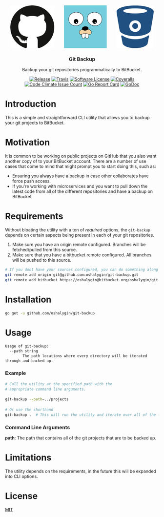 <p align="center">
  <img alt="GitHub Logo" src="docs/github_logo.png" height="140" />
  <img alt="Golang Logo" src="docs/golang_logo.png" height="140" style="margin-left: 2em;" />
  <img alt="Bitbucket Logo" src="docs/bitbucket_logo.png" height="140" style="margin-left: 2em;" />
  <h3 align="center">Git Backup</h3>
  <p align="center">Backup your git repositories programmatically to BitBucket.</p>
  <p align="center">
    <a href="https://github.com/oshalygin/git-backup/releases/latest"><img alt="Release" src="https://img.shields.io/github/release/oshalygin/git-backup.svg?style=flat-square"></a>
    <a href="https://travis-ci.org/oshalygin/git-backup"><img alt="Travis" src="https://travis-ci.org/oshalygin/git-backup.svg?branch=master"></a>
    <a href="/LICENSE.md"><img alt="Software License" src="https://img.shields.io/badge/license-MIT-brightgreen.svg?style=flat-square"></a>
    <a href="https://coveralls.io/github/oshalygin/k8s-config?branch=master"><img alt="Coveralls" src="https://coveralls.io/repos/github/oshalygin/k8s-config/badge.svg?branch=master"></a>
    <a href="https://codeclimate.com/repos/596c01297de38412b7000136/feed"><img alt="Code Climate Issue Count" src="https://codeclimate.com/repos/596c01297de38412b7000136/badges/d8e88772201d137ea8b7/issue_count.svg"></a>
    <a href="https://goreportcard.com/report/github.com/oshalygin/git-backup"><img alt="Go Report Card" src="https://goreportcard.com/badge/github.com/oshalygin/git-backup"></a>
    <a href="https://godoc.org/github.com/oshalygin/git-backup"><img src="https://godoc.org/github.com/oshalygin/git-backup?status.svg" alt="GoDoc"></a>
  </p>
</p>

# Introduction

This is a simple and straightforward CLI utility that allows you to backup your git projects to BitBucket.

# Motivation

It is common to be working on public projects on GitHub that you also want another copy of to your BitBucket account.  There are a number of use cases that come to mind that might prompt you to start doing this, such as:

* Ensuring you always have a backup in case other collaborates have force push access.
* If you're working with microservices and you want to pull down the latest code from all of the different repositories and have a backup on BitBucket

# Requirements

Without bloating the utility with a ton of _required_ options, the `git-backup` depends on certain aspects being present in each of your git repositories.

1. Make sure you have an origin remote configured.  Branches will be fetched/pulled from this source.
2. Make sure that you have a bitbucket remote configured.  All branches will be pushed to this source.

```bash
# If you dont have your sources configured, you can do something along these lines:
git remote add origin git@github.com:oshalygin/git-backup.git
git remote add bitbucket https://oshalygin@bitbucket.org/oshalygin/git-backup.git

```

# Installation

```bash
go get -u github.com/oshalygin/git-backup
```

# Usage

```
Usage of git-backup:
  --path string
        The path locations where every directory will be iterated through and backed up.
```

### Example

```bash
# Call the utility at the specified path with the 
# appropriate command line arguments.

git-backup --path=../projects

# Or use the shorthand
git-backup .  # This will run the utility and iterate over all of the folders in the current path

```

### Command Line Arguments

**path**: The path that contains all of the git projects that are to be backed up. 

# Limitations
The utility depends on the requirements, in the future this will be expanded into CLI options.

# License

[MIT](LICENSE)
